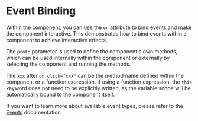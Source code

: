 # Event Binding

Within the component, you can use the `on` attribute to bind events and make the component interactive. This demonstrates how to bind events within a component to achieve interactive effects.

The `proto` parameter is used to define the component's own methods, which can be used internally within the component or externally by selecting the component and running the methods.

The `xxx` after `on:click="xxx"` can be the method name defined within the component or a function expression. If using a function expression, the `this` keyword does not need to be explicitly written, as the variable scope will be automatically bound to the component itself.

If you want to learn more about available event types, please refer to the [Events](https://developer.mozilla.org/en-US/docs/Web/Events) documentation.

<a href="../../publics/examples/bind-event/demo.html" preview demo></a>
<a href="../../publics/examples/bind-event/test-demo.html" main demo></a>

